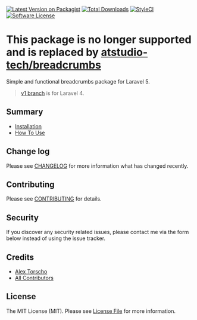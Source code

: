 [![Latest Version on Packagist][ico-version]][link-packagist]
[![Total Downloads][ico-downloads]][link-downloads]
[![StyleCI][ico-styleci]][link-styleci]
[![Software License][ico-license]][link-license]

# **This package is no longer supported and is replaced by [atstudio-tech/breadcrumbs](https://github.com/atstudio-tech/breadcrumbs)**

Simple and functional breadcrumbs package for Laravel 5.

> [v1 branch][link-branch-v1] is for Laravel 4.

## Summary

* [Installation](docs/installation.md)
* [How To Use](docs/howto.md)

## Change log

Please see [CHANGELOG][link-changelog] for more information what has changed recently.

## Contributing

Please see [CONTRIBUTING][link-contributing] for details.

## Security

If you discover any security related issues, please contact me via the form below instead of using the issue tracker.

## Credits

- [Alex Torscho][link-author]
- [All Contributors][link-contributors]

## License

The MIT License (MIT). Please see [License File][link-license] for more information.

[ico-version]: https://poser.pugx.org/atorscho/crumbs/version
[ico-license]: https://poser.pugx.org/atorscho/crumbs/license
[ico-downloads]: https://poser.pugx.org/atorscho/crumbs/downloads
[ico-styleci]: https://styleci.io/repos/26128680/shield?style=flat

[link-branch-v1]: https://github.com/atorscho/crumbs/tree/v1
[link-packagist]: https://packagist.org/packages/atorscho/crumbs
[link-downloads]: https://packagist.org/packages/atorscho/crumbs
[link-styleci]: https://styleci.io/repos/26128680
[link-author]: https://github.com/atorscho
[link-contributors]: https://github.com/atorscho/crumbs/graphs/contributors
[link-contributing]: https://github.com/atorscho/crumbs/blob/master/CONTRIBUTING.md
[link-changelog]: https://github.com/atorscho/crumbs/blob/master/CHANGELOG.md
[link-license]: https://github.com/atorscho/crumbs/blob/master/LICENSE.md
[link-howto]: http://alextorscho.com/docs/crumbs/how-to-use
